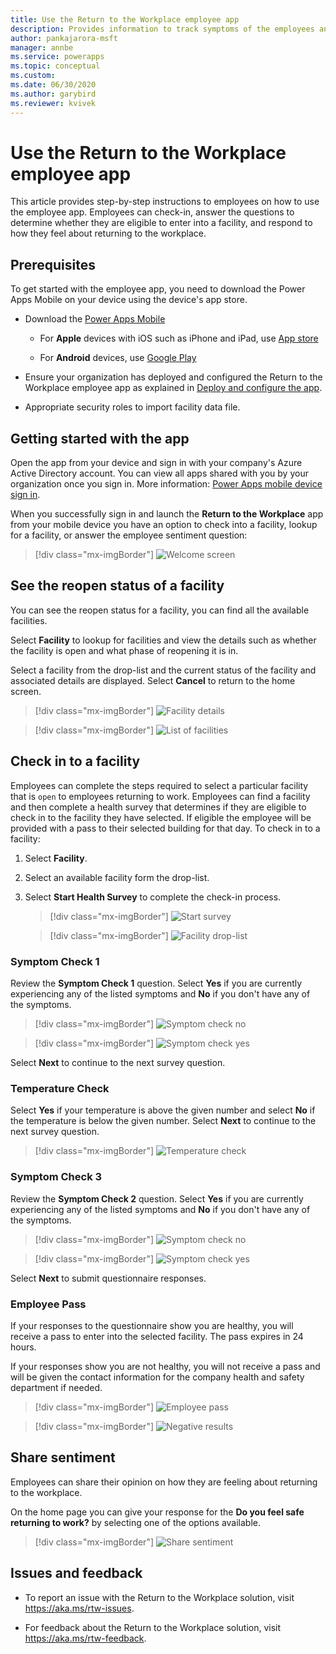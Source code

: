 ```yaml
---
title: Use the Return to the Workplace employee app
description: Provides information to track symptoms of the employees and determine if they are eligible to enter into a facility.
author: pankajarora-msft
manager: annbe
ms.service: powerapps
ms.topic: conceptual
ms.custom: 
ms.date: 06/30/2020
ms.author: garybird
ms.reviewer: kvivek
---
```


# Use the Return to the Workplace employee app

This article provides step-by-step instructions to employees on how to use the employee app. Employees can check-in, answer the questions to determine whether they are eligible to enter into a facility, and respond to how they feel about returning to the workplace.

## Prerequisites

To get started with the employee app, you need to download the Power Apps Mobile on your device using the device's app store.

- Download the [Power Apps Mobile](https://powerapps.microsoft.com/downloads)

  - For **Apple** devices with iOS such as iPhone and iPad, use [App store](https://aka.ms/powerappsios)

  - For **Android** devices, use [Google Play](https://aka.ms/powerappsandroid)

- Ensure your organization has deployed and configured the Return to the Workplace employee app as explained in [Deploy and configure the app](https://docs.microsoft.com/powerapps/sample-apps/emergency-response/deploy-configure).

- Appropriate security roles to import facility data file.

## Getting started with the app

Open the app from your device and sign in with your company's Azure Active Directory account. You can view all apps shared with you by your organization once
you sign in. More information: [Power Apps mobile device sign in](https://docs.microsoft.com/powerapps/user/run-app-client#open-power-apps-and-sign-in).

When you successfully sign in and launch the **Return to the Workplace** app from your mobile device you have an option to check into a facility, lookup for a facility, or answer the employee sentiment question:

> [!div class="mx-imgBorder"]
> ![Welcome screen](media/employee-welcome.png "Welcome screen")

## See the reopen status of a facility

You can see the reopen status for a facility, you can find all the available facilities.

Select **Facility** to lookup for facilities and view the details such as whether the facility is open and what phase of reopening it is in.

Select a facility from the drop-list and the current status of the facility and associated details are displayed. Select **Cancel** to return to the home screen.

> [!div class="mx-imgBorder"]
> ![Facility details](media/employee-facility-details.png "Facility details")

> [!div class="mx-imgBorder"]
> ![List of facilities](media/employee-facility-list.png "List of facilities")

## Check in to a facility

Employees can complete the steps required to select a particular facility that is `open` to employees returning to work. Employees can find a facility and then complete a health survey that determines if they are eligible to check in to the facility they have selected. If eligible the employee will be provided with a pass to their selected building for that day. To check in to a facility:

1. Select **Facility**.

2. Select an available facility form the drop-list.

3. Select **Start Health Survey** to complete the check-in process.

   > [!div class="mx-imgBorder"]
   > ![Start survey](media/employee-start-survey.png "Start survey")

   > [!div class="mx-imgBorder"]
   > ![Facility drop-list](media/employee-facility-droplist.png "Facility drop-list")

### Symptom Check 1

Review the **Symptom Check 1** question. Select **Yes**  if you are currently experiencing any of the listed symptoms and **No** if you don't have any of the symptoms.

> [!div class="mx-imgBorder"]
> ![Symptom check no](media/employee-symptom-check-1-no.png "Symptom check no")

> [!div class="mx-imgBorder"]
> ![Symptom check yes](media/employee-symptom-check-1-yes.png "Symptom check yes")

Select **Next** to continue to the next survey question.

### Temperature Check

Select **Yes** if your temperature is above the given number and select **No** if the temperature is below the given number. Select **Next** to continue to the next survey question.

> [!div class="mx-imgBorder"]
> ![Temperature check](media/employee-temperature-check.png "Temperature check")

### Symptom Check 3

Review the **Symptom Check 2** question. Select **Yes** if you are currently experiencing any of the listed symptoms and **No** if you don't have any of the symptoms.

> [!div class="mx-imgBorder"]
> ![Symptom check no](media/employee-symptom-check-2-no.png "Symptom check no")

> [!div class="mx-imgBorder"]
> ![Symptom check yes](media/employee-symptom-check-2-yes.png "Symptom check yes")

Select **Next** to submit questionnaire responses.

### Employee Pass

If your responses to the questionnaire show you are healthy, you will receive a pass to enter into the selected facility. The pass expires in 24 hours. 

If your responses show you are not healthy, you will not receive a pass and will be given the contact information for the company health and safety department if needed.

> [!div class="mx-imgBorder"]
> ![Employee pass](media/employee-pass.png)

> [!div class="mx-imgBorder"]
> ![Negative results](media/employee-pass-negative.png "Negative results")

## Share sentiment

Employees can share their opinion on how they are feeling about returning to the workplace.

On the home page you can give your response for the **Do you feel safe returning to work?** by selecting one of the options available.  

> [!div class="mx-imgBorder"]
> ![Share sentiment](media/employee-share-sentiment.png "Share sentiment")

## Issues and feedback

- To report an issue with the Return to the Workplace solution, visit <https://aka.ms/rtw-issues>.

- For feedback about the Return to the Workplace solution, visit <https://aka.ms/rtw-feedback>.